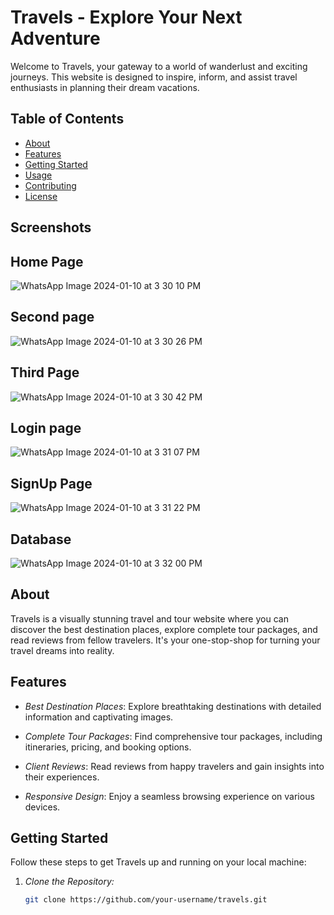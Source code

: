# Travels - Explore Your Next Adventure

Welcome to Travels, your gateway to a world of wanderlust and exciting journeys. This website is designed to inspire, inform, and assist travel enthusiasts in planning their dream vacations.

## Table of Contents
- [About](#about)
- [Features](#features)
- [Getting Started](#getting-started)
- [Usage](#usage)
- [Contributing](#contributing)
- [License](#license)

## Screenshots

## Home Page
![WhatsApp Image 2024-01-10 at 3 30 10 PM](https://github.com/akashch09/Site/assets/122875858/a114d825-ef6c-4fe2-9553-bd7ad59549a7)

## Second page
![WhatsApp Image 2024-01-10 at 3 30 26 PM](https://github.com/akashch09/Site/assets/122875858/30e40cbf-760a-405a-9054-10124ade0cbf)

## Third Page
![WhatsApp Image 2024-01-10 at 3 30 42 PM](https://github.com/akashch09/Site/assets/122875858/ed155d88-0d2b-42e1-ad6e-baaffd5769c8)

## Login page
![WhatsApp Image 2024-01-10 at 3 31 07 PM](https://github.com/akashch09/Site/assets/122875858/35a21498-9c39-46d9-b8bf-9b4c06658d14)

## SignUp Page
![WhatsApp Image 2024-01-10 at 3 31 22 PM](https://github.com/akashch09/Site/assets/122875858/592c0f6a-e3df-483a-8d3b-ec99eac23388)


## Database
![WhatsApp Image 2024-01-10 at 3 32 00 PM](https://github.com/akashch09/Site/assets/122875858/7b3dc899-7333-4b53-ae43-6705457064d3)



## About
Travels is a visually stunning travel and tour website where you can discover the best destination places, explore complete tour packages, and read reviews from fellow travelers. It's your one-stop-shop for turning your travel dreams into reality.



## Features
- *Best Destination Places*: Explore breathtaking destinations with detailed information and captivating images.

- *Complete Tour Packages*: Find comprehensive tour packages, including itineraries, pricing, and booking options.

- *Client Reviews*: Read reviews from happy travelers and gain insights into their experiences.

- *Responsive Design*: Enjoy a seamless browsing experience on various devices.

## Getting Started
Follow these steps to get Travels up and running on your local machine:

1. *Clone the Repository:*
   ```bash
   git clone https://github.com/your-username/travels.git
